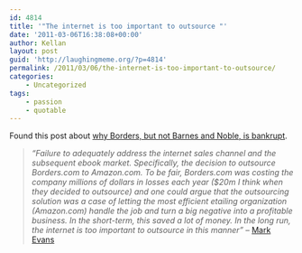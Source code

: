 ```yaml
---
id: 4814
title: '"The internet is too important to outsource "'
date: '2011-03-06T16:38:08+00:00'
author: Kellan
layout: post
guid: 'http://laughingmeme.org/?p=4814'
permalink: /2011/03/06/the-internet-is-too-important-to-outsource/
categories:
    - Uncategorized
tags:
    - passion
    - quotable
---
```


Found this post about [why Borders, but not Barnes and Noble, is bankrupt](http://www.quora.com/Borders-Books/Why-is-Barnes-and-Noble-performing-well-as-a-business-while-Borders-has-filed-for-bankruptcy/answer/Mark-Evans-9).

> *“Failure to adequately address the internet sales channel and the subsequent ebook market. Specifically, the decision to outsource Borders.com to Amazon.com. To be fair, Borders.com was costing the company millions of dollars in losses each year ($20m I think when they decided to outsource) and one could argue that the outsourcing solution was a case of letting the most efficient etailing organization (Amazon.com) handle the job and turn a big negative into a profitable business. In the short-term, this saved a lot of money. In the long run, the internet is too important to outsource in this manner”* – [Mark Evans](http://www.quora.com/Borders-Books/Why-is-Barnes-and-Noble-performing-well-as-a-business-while-Borders-has-filed-for-bankruptcy/answer/Mark-Evans-9)